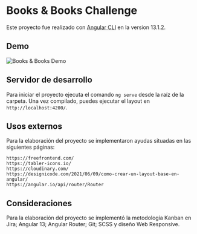 # Books & Books Challenge

Este proyecto fue realizado con [Angular CLI](https://github.com/angular/angular-cli) en la version 13.1.2.

## Demo

<img src="https://res.cloudinary.com/kbblme/image/upload/v1644036946/Gifs/Books_BooksDemo_ezkzet.gif" alt="Books & Books Demo" border="0">

## Servidor de desarrollo

Para iniciar el proyecto ejecuta el comando `ng serve` desde la raíz de la carpeta. Una vez compilado, puedes ejecutar el layout en `http://localhost:4200/`.

## Usos externos

Para la elaboración del proyecto se implementaron ayudas situadas en las siguientes páginas:

    https://freefrontend.com/ 
    https://tabler-icons.io/
    https://cloudinary.com/
    https://designicode.com/2021/06/09/como-crear-un-layout-base-en-angular/
    https://angular.io/api/router/Router

## Consideraciones

Para la elaboración del proyecto se implementó la metodología Kanban en Jira; Angular 13; Angular Router; Git; SCSS y diseño Web Responsive.
